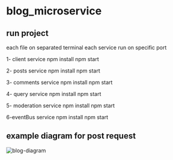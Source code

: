 # blog_microservice

run project 
-----------
each file on separated terminal
each service run on specific port

1- client service 
npm install 
npm start 

2- posts service 
npm install 
npm start 

3- comments service 
npm install 
npm start 

4- query service 
npm install 
npm start 

5- moderation service 
npm install 
npm start 

6-eventBus service 
npm install 
npm start

example diagram for post request 
---------------------------------

![blog-diagram](https://user-images.githubusercontent.com/54115313/224541864-a0ee38dc-64c1-45a9-8b4c-b0e93f0108c9.png)
